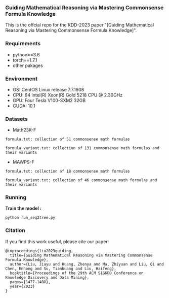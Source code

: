 ### Guiding Mathematical Reasoning via Mastering Commonsense Formula Knowledge

This is the offcial repo for the KDD-2023 paper "[Guiding Mathematical Reasoning via Mastering Commonsense Formula Knowledge]".

### Requirements
* python==3.6
* torch==1.7.1
* other pakages


### Environment
* OS: CentOS Linux release 7.7.1908
* CPU: 64 Intel(R) Xeon(R) Gold 5218 CPU @ 2.30GHz
* GPU: Four Tesla V100-SXM2 32GB
* CUDA: 10.1


### Datasets
* Math23K-F
```shell
formula.txt: collection of 51 commonsense math formulas
```
```shell
formula_variant.txt: collection of 131 commonsense math formulas and their variants
```
* MAWPS-F
```shell
formula.txt: collection of 18 commonsense math formulas
```
```shell
formula_variant.txt: collection of 46 commonsense math formulas and their variants
```

### Running

**Train the model :** 
```shell
python run_seq2tree.py
```

### Citation
If you find this work useful, please cite our paper:
```
@inproceedings{liu2023guiding,
  title={Guiding Mathematical Reasoning via Mastering Commonsense Formula Knowledge},
  author={Liu, Jiayu and Huang, Zhenya and Ma, Zhiyuan and Liu, Qi and Chen, Enhong and Su, Tianhuang and Liu, Haifeng},
  booktitle={Proceedings of the 29th ACM SIGKDD Conference on Knowledge Discovery and Data Mining},
  pages={1477–1488},
  year={2023}
}
```






